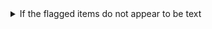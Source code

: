 <!-- See https://github.com/check-spelling/check-spelling/wiki/Configuration-Examples%3A-advice --> <!-- markdownlint-disable MD033 MD041 -->
<details><summary>If the flagged items do not appear to be text</summary>

If items relate to a ...
* well-formed pattern.

  If you can write a [pattern](https://github.com/check-spelling/check-spelling/wiki/Configuration-Examples:-patterns) that would match it,
  try adding it to the `patterns.txt` file.

  Patterns are Perl 5 Regular Expressions - you can [test](
https://www.regexplanet.com/advanced/perl/) yours before committing to verify it will match your lines.

  Note that patterns can't match multiline strings.

* binary file.

  Please add a file path to the `excludes.txt` file matching the containing file.

  File paths are Perl 5 Regular Expressions - you can [test](
https://www.regexplanet.com/advanced/perl/) yours before committing to verify it will match your files.

  `^` refers to the file's path from the root of the repository, so `^README\.md$` would exclude [README.md](
../tree/HEAD/README.md) (on whichever branch you're using).

</details>
